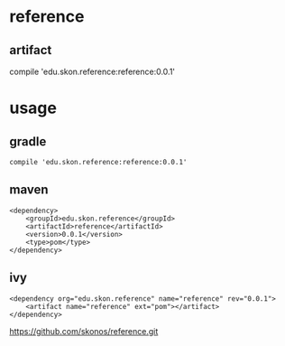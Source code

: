 # reference

## artifact
compile 'edu.skon.reference:reference:0.0.1'

# usage
## gradle

`compile 'edu.skon.reference:reference:0.0.1'`

## maven

```
<dependency>
	<groupId>edu.skon.reference</groupId>
	<artifactId>reference</artifactId>
	<version>0.0.1</version>
	<type>pom</type>
</dependency>
```

## ivy

```
<dependency org="edu.skon.reference" name="reference" rev="0.0.1">
	<artifact name="reference" ext="pom"></artifact>
</dependency>
```

https://github.com/skonos/reference.git
